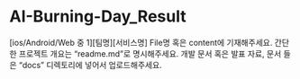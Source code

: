 # AI-Burning-Day_Result

[ios/Android/Web 중 1][팀명][서비스명] File명 혹은 content에 기재해주세요.
간단한 프로젝트 개요는 “readme.md”로 명시해주세요.
개발 문서 혹은 발표 자료, 문서 들은 “docs” 디렉토리에 넣어서 업로드해주세요.
